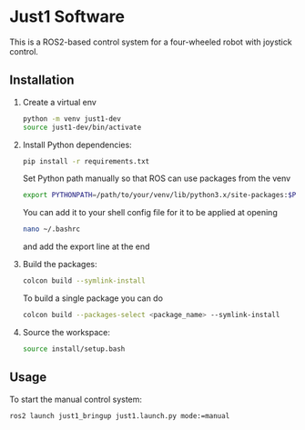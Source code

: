 # Just1 Software

This is a ROS2-based control system for a four-wheeled robot with joystick control.



## Installation
[//]: <> (TODO: add part about Bluetooth controller)


1. Create a virtual env
   ```bash
   python -m venv just1-dev
   source just1-dev/bin/activate 
   ```

2. Install Python dependencies:
   ```bash
   pip install -r requirements.txt
   ```

   Set Python path manually so that ROS can use packages from the venv
   ```bash
   export PYTHONPATH=/path/to/your/venv/lib/python3.x/site-packages:$PYTHONPATH
   ```
   You can add it to your shell config file for it to be applied at opening
   ```bash
   nano ~/.bashrc
   ```
   and add the export line at the end


3. Build the packages:
   ```bash
   colcon build --symlink-install
   ```

   To build a single package you can do
   ```bash
   colcon build --packages-select <package_name> --symlink-install
   ```


4. Source the workspace:
   ```bash
   source install/setup.bash
   ```

## Usage

To start the manual control system:

```bash
ros2 launch just1_bringup just1.launch.py mode:=manual
```
